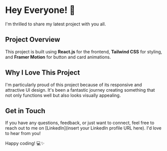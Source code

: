 # Hey Everyone! 👋

I'm thrilled to share my latest project with you all. 

## Project Overview

This project is built using **React.js** for the frontend, **Tailwind CSS** for styling, and **Framer Motion** for button and card animations. 

## Why I Love This Project

I'm particularly proud of this project because of its responsive and attractive UI design. It's been a fantastic journey creating something that not only functions well but also looks visually appealing.

## Get in Touch

If you have any questions, feedback, or just want to connect, feel free to reach out to me on [LinkedIn](insert your LinkedIn profile URL here). I'd love to hear from you!

Happy coding! 💻✨
